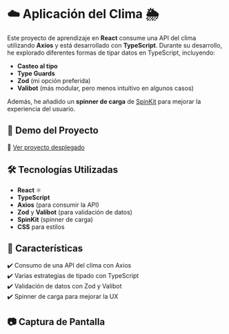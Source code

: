 # ☁️ Aplicación del Clima 🌦️

Este proyecto de aprendizaje en **React** consume una API del clima utilizando **Axios** y está desarrollado con **TypeScript**. Durante su desarrollo, he explorado diferentes formas de tipar datos en TypeScript, incluyendo:

- **Casteo al tipo**
- **Type Guards**
- **Zod** (mi opción preferida)
- **Valibot** (más modular, pero menos intuitivo en algunos casos)

Además, he añadido un **spinner de carga** de [SpinKit](https://tobiasahlin.com/spinkit/) para mejorar la experiencia del usuario.

## 🚀 Demo del Proyecto
🔗 [Ver proyecto desplegado](https://juli-clima-api.netlify.app)

## 🛠️ Tecnologías Utilizadas
- **React** ⚛️
- **TypeScript**
- **Axios** (para consumir la API)
- **Zod** y **Valibot** (para validación de datos)
- **SpinKit** (spinner de carga)
- **CSS** para estilos

## 📌 Características
✔️ Consumo de una API del clima con Axios  
✔️ Varias estrategias de tipado con TypeScript  
✔️ Validación de datos con Zod y Valibot  
✔️ Spinner de carga para mejorar la UX  

## 📷 Captura de Pantalla
